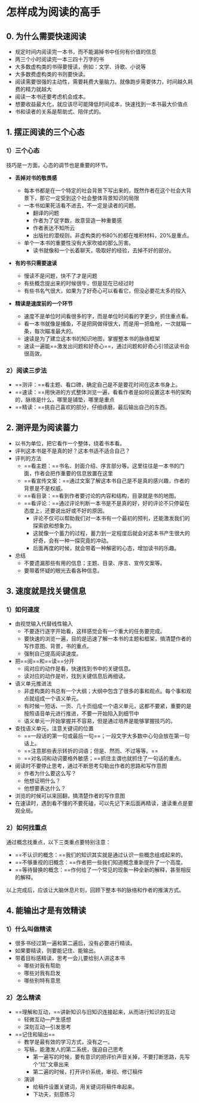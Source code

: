 # 怎样成为阅读的高手

## 0. 为什么需要快速阅读

* 规定时间内阅读完一本书，而不能漏掉书中任何有价值的信息
* 两三个小时阅读完一本三四十万字的书
* 大多数虚构类的书得要慢读，例如：文学、诗歌、小说等
* 大多数费虚构类的书则要快读。
* 阅读需要很强的主动性，需要耗费大量脑力。就像跑步需要体力，时间越久耗费的精力就越大
* 阅读一本书还要考虑机会成本。
* 想要收益最大化，就应该尽可能降低时间成本，快速找到一本书最大价值点
* 书和读者的关系是帮助式、陪伴式的。

## 1. 摆正阅读的三个心态

### 1）三个心态

技巧是一方面，心态的调节也是重要的环节。

* **丢掉对书的敬畏感**
  * 每本书都是在一个特定的社会背景下写出来的，既然作者在这个社会大背景下，那它一定受到这个社会整体背景知识的局限
  * 一本书如果死活看不进去，不一定是读者的问题。
    * 翻译的问题
    * 作者为了促字数，故意营造一种重要感
    * 作者表达不知所云
    * 出版社的潜规则，非虚构类的书80%的都在堆积材料，20%是重点。
  * 单个一本书的重要性没有大家吹嘘的那么厉害。
    * 读书就像和一个长着聊天，吸取好的经验，去掉不好的部分。

* **有的书只需要速读**
  * 慢读不是问题，快不了才是问题
  * 有些概念提出来的时候很牛，但是现在已经过时
  * 有些书名气很大，如果为了好奇心可以看看它，但没必要花太多的投入
* **精读是速度前的一个环节**
  * 速度不是单位时间看很多的字，而是单位时间看的字更少，抓住重点看。
  * 看一本书就像是捕鱼，不是把网做得很大，而是用一把鱼枪，一次就瞄一条，每次瞄准最大的。
  * 速读是为了建立这本书的知识地图，掌握整本书的脉络框架
  * 速读一遍能==激发出问题和好奇心==，通过问题和好奇心引领这读书会很高效。

### 2）阅读三步法

* ==测评：==看主题、看口碑，确定自己是不是要花时间在这本书身上。
* ==速读：==用快进的方式整体浏览一遍，看看作者是如何设置这本书的架构的，脉络是什么，哪里是铺垫，哪里是重点
* ==精读：==挑自己喜欢的部分，仔细琢磨，最后输出自己的东西。

## 2. 测评是为阅读蓄力

* 以书为单位，把它看作一个整体，绕着书本看。
* 评判这本书是不是真的好？这本书适不适合自己？
* 评判的方法
  * ==看主题：==书名、封面介绍、序言部分等。这里往往是一本书的门面，作者会把作重要的信息放置在这里
  * ==看宣传文案：==通过文案了解这本书自己是不是真的感兴趣，作者的背景是不是权威。
  * ==看目录：==看到作者要讨论的内容和结构，目录就是书的地图。
  * ==看评论：==通过评论判断一本书是不是真的好，好的评论不只停留在态度上，还要说出好或不好的原因。
    * 评论不仅可以帮助我们对一本书有一个最初的预判，还能激发我们的探索欲和想象力。
    * 这就像一个蓄力的过程，蓄力到一定程度后就会对这本书产生很大的好奇，会有一种一探究竟的冲动。
    * 后面再度的时候，就会带着一种解密的心态，增加读书的乐趣。
* 总结
  * 不要遗漏那些有用的信息；主题、目录、序言、宣传文案等。
  * 要带着怀疑的眼光去看各种信息。

## 3. 速度就是找关键信息

### 1）如何速度

* 由视觉输入代替线性输入
  * 不要逐行逐字开始看，这样感觉会有一个重大的任务要完成。
  * 要快速的浏览一遍，目的是迅速了解一本书的主题和框架，搞清楚作者的写作意图、背景，书的重点。
  * 强制自己提高阅读速度。
* 把==阅==和==读==分开
  * 阅对应的动作是看，快速找到书中的关键信息。
  * 读对应的动作是听，找到关键信息后再细读。
* 语义单元推进法
  * 非虚构类的书总有一个大纲；大纲中包含了很多的事和观点。每个事和观点就组成一个语义单元。
  * 有时候一短话、一页、几十页组成一个语义单元，这都不要紧，重要的是按照语音单元进行推进，不要一开始陷入到细节中
  * 语义单元一开始掌握并不容易，但是通过培养是能够掌握技巧的。
* 查找语义单元，注意关键词的位置
  * ==一段话的第一句或最后一句==；一段文字大多数中心句会放在第一句话上。
  * ==注意那些表示转折的词语；但是、然而、不过等等。==
  * ==对名词和动词要格外敏感；==抓住主谓也就抓住了一句话的重点。
* 阅读时不要停止思考，通过不断思考勾勒出作者的思路和写作意图
  * 作者为什么要这么写？
  * 他想证明什么？
  * 他想要表达什么？
* 浏览的时候可以来回翻，搞清楚作者的写作意图
* 在速读时，遇到看不懂的不要死磕，可以先记下来后面再精读，速读重点是要观全局。

### 2）如何找重点
通过概念找重点，以下三类重点要特别注意：

* ==不认识的概念：==我们的知识其实就是通过认识一些概念组成起来的。
* ==不够重视的旧概念：==作者把一些我们知道概念重新提升了一个高度。
* ==等待替换的概念：==作何给了一个常见的现象一种全新的解释，甚至相反的解释。

以上完成后，应该让大脑休息片刻，回顾下整本书的脉络和作者的推演方式。

## 4. 能输出才是有效精读

### 1）什么叫做精读

* 很多书经过第一遍和第二遍后，没有必要进行精读。
* 如果要精读，则要能记住、能输出。
* 带着目标感精读，思考一会儿要给别人讲这本书
  * 哪些对我有帮助
  * 哪些对我有启发
  * 哪些别特有意思

### 2）怎么精读

* ==理解和互动，==讲新知识与旧知识连接起来，从而进行知识的互动
  * 轻微互动—产生感想
  * 深刻互动—引发思考
* ==记住和输出==
  * 教学是最有效的学习方式，没有之一。
  * 写稿，能激发人的第二系统，强迫自己思考
    * 第一遍写的时候，要有意识的把评价声音关掉，不要打断思路，先写个“烂”文章出来
    * 第二遍的时候，打开评价系统，审视、修订稿件
  * 演讲
    * 给稿件设置关键词，用关键词将稿件串起来。
    * 下功夫，刻意练习